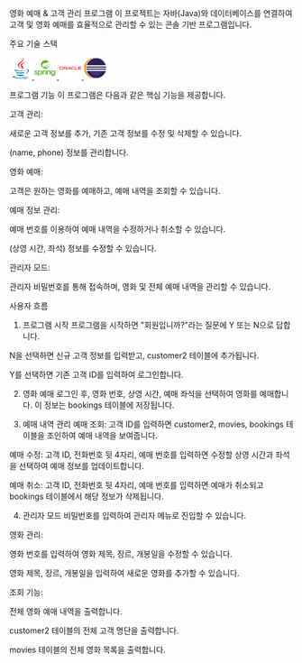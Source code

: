 영화 예매 & 고객 관리 프로그램
이 프로젝트는 자바(Java)와 데이터베이스를 연결하여 고객 및 영화 예매를 효율적으로 관리할 수 있는 콘솔 기반 프로그램입니다.

주요 기술 스택

<p align="left">
<a href="https://www.java.com" target="_blank" rel="noreferrer"> <img src="https://raw.githubusercontent.com/devicons/devicon/master/icons/java/java-original.svg" alt="java" width="40" height="40"/> </a>
<a href="https://spring.io/projects/spring-boot" target="_blank" rel="noreferrer"> <img src="https://raw.githubusercontent.com/devicons/devicon/master/icons/spring/spring-original-wordmark.svg" alt="spring-boot" width="40" height="40"/> </a>
<a href="https://www.oracle.com" target="_blank" rel="noreferrer"> <img src="https://raw.githubusercontent.com/devicons/devicon/master/icons/oracle/oracle-original.svg" alt="oracle" width="40" height="40"/> </a>
<a href="https://www.eclipse.org" target="_blank" rel="noreferrer"> <img src="https://raw.githubusercontent.com/devicons/devicon/master/icons/eclipse/eclipse-original.svg" alt="eclipse" width="40" height="40"/> </a>
</p>

프로그램 기능
이 프로그램은 다음과 같은 핵심 기능을 제공합니다.

고객 관리:

새로운 고객 정보를 추가, 기존 고객 정보를 수정 및 삭제할 수 있습니다.

(name, phone) 정보를 관리합니다.

영화 예매:

고객은 원하는 영화를 예매하고, 예매 내역을 조회할 수 있습니다.

예매 정보 관리:

예매 번호를 이용하여 예매 내역을 수정하거나 취소할 수 있습니다.

(상영 시간, 좌석) 정보를 수정할 수 있습니다.

관리자 모드:

관리자 비밀번호를 통해 접속하며, 영화 및 전체 예매 내역을 관리할 수 있습니다.

사용자 흐름
1. 프로그램 시작
프로그램을 시작하면 "회원입니까?"라는 질문에 Y 또는 N으로 답합니다.

N을 선택하면 신규 고객 정보를 입력받고, customer2 테이블에 추가됩니다.

Y를 선택하면 기존 고객 ID를 입력하여 로그인합니다.

2. 영화 예매
로그인 후, 영화 번호, 상영 시간, 예매 좌석을 선택하여 영화를 예매합니다. 이 정보는 bookings 테이블에 저장됩니다.

3. 예매 내역 관리
예매 조회: 고객 ID를 입력하면 customer2, movies, bookings 테이블을 조인하여 예매 내역을 보여줍니다.

예매 수정: 고객 ID, 전화번호 뒷 4자리, 예매 번호를 입력하면 수정할 상영 시간과 좌석을 선택하여 예매 정보를 업데이트합니다.

예매 취소: 고객 ID, 전화번호 뒷 4자리, 예매 번호를 입력하면 예매가 취소되고 bookings 테이블에서 해당 정보가 삭제됩니다.

4. 관리자 모드
비밀번호를 입력하여 관리자 메뉴로 진입할 수 있습니다.

영화 관리:

영화 번호를 입력하여 영화 제목, 장르, 개봉일을 수정할 수 있습니다.

영화 제목, 장르, 개봉일을 입력하여 새로운 영화를 추가할 수 있습니다.

조회 기능:

전체 영화 예매 내역을 출력합니다.

customer2 테이블의 전체 고객 명단을 출력합니다.

movies 테이블의 전체 영화 목록을 출력합니다.
